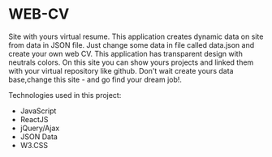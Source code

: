 # WEB-CV

Site with yours virtual resume. 
This application creates dynamic data on site from data in JSON file. 
Just change some data in file called data.json and create your own web CV.
This application has transparent design with neutrals colors. 
On this site you can show yours projects and linked them with your virtual repository like github. 
Don't wait create yours data base,change this site - and go find your dream job!.

Technologies used in this project:
- JavaScript
- ReactJS
- jQuery/Ajax
- JSON Data
- W3.CSS
